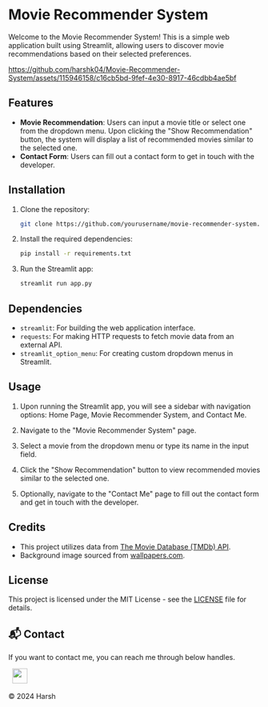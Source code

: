 # Movie Recommender System

Welcome to the Movie Recommender System! This is a simple web application built using Streamlit, allowing users to discover movie recommendations based on their selected preferences.


https://github.com/harshk04/Movie-Recommender-System/assets/115946158/c16cb5bd-9fef-4e30-8917-46cdbb4ae5bf




## Features

- **Movie Recommendation**: Users can input a movie title or select one from the dropdown menu. Upon clicking the "Show Recommendation" button, the system will display a list of recommended movies similar to the selected one.
- **Contact Form**: Users can fill out a contact form to get in touch with the developer.

## Installation

1. Clone the repository:

    ```bash
    git clone https://github.com/yourusername/movie-recommender-system.git
    ```

2. Install the required dependencies:

    ```bash
    pip install -r requirements.txt
    ```

3. Run the Streamlit app:

    ```bash
    streamlit run app.py
    ```

## Dependencies

- `streamlit`: For building the web application interface.
- `requests`: For making HTTP requests to fetch movie data from an external API.
- `streamlit_option_menu`: For creating custom dropdown menus in Streamlit.

## Usage

1. Upon running the Streamlit app, you will see a sidebar with navigation options: Home Page, Movie Recommender System, and Contact Me.

2. Navigate to the "Movie Recommender System" page.

3. Select a movie from the dropdown menu or type its name in the input field.

4. Click the "Show Recommendation" button to view recommended movies similar to the selected one.

5. Optionally, navigate to the "Contact Me" page to fill out the contact form and get in touch with the developer.

## Credits

- This project utilizes data from [The Movie Database (TMDb) API](https://www.themoviedb.org/documentation/api).
- Background image sourced from [wallpapers.com](https://wallpapers.com/movie).

## License

This project is licensed under the MIT License - see the [LICENSE](LICENSE) file for details.


## 📬 Contact


If you want to contact me, you can reach me through below handles.

&nbsp;&nbsp;<a href="https://www.linkedin.com/in/harsh-kumawat-069bb324b/"><img src="https://www.felberpr.com/wp-content/uploads/linkedin-logo.png" width="30"></img></a>

© 2024 Harsh

